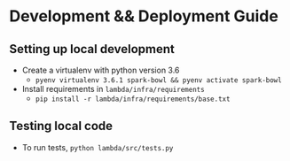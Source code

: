 # Development && Deployment Guide

## Setting up local development

* Create a virtualenv with python version 3.6
    * `pyenv virtualenv 3.6.1 spark-bowl && pyenv activate spark-bowl`
* Install requirements in `lambda/infra/requirements`
    * `pip install -r lambda/infra/requirements/base.txt`

## Testing local code

* To run tests, `python lambda/src/tests.py`
